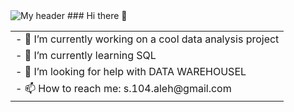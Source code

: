<head>
  <img src="[myGIF.gif](https://ivetukasma.blogspot.com/2016/10/anonimu-nuomones.html)" alt="My header">
</head>
### Hi there 👋
<table>
  <tr>
    <td>- 🔭 I’m currently working on a cool data analysis project </td>
  </tr>
  <tr>
    <td>- 🌱 I’m currently learning SQL</td>
  </tr>
   <tr>
    <td>- 🤔 I’m looking for help with DATA WAREHOUSEL</td>
  </tr>
   <tr>
    <td>- 📫 How to reach me: s.104.aleh@gmail.com</td>
  </tr>
</table>







